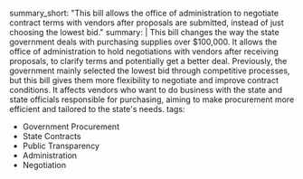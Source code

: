 summary_short: "This bill allows the office of administration to negotiate contract terms with vendors after proposals are submitted, instead of just choosing the lowest bid."
summary: |
  This bill changes the way the state government deals with purchasing supplies over $100,000. It allows the office of administration to hold negotiations with vendors after receiving proposals, to clarify terms and potentially get a better deal. Previously, the government mainly selected the lowest bid through competitive processes, but this bill gives them more flexibility to negotiate and improve contract conditions. It affects vendors who want to do business with the state and state officials responsible for purchasing, aiming to make procurement more efficient and tailored to the state's needs.
tags:
  - Government Procurement
  - State Contracts
  - Public Transparency
  - Administration
  - Negotiation
